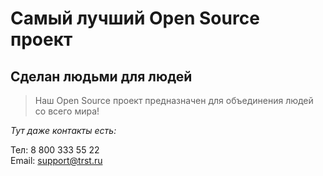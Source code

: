 # Самый лучший Open Source проект

## Сделан людьми для людей

> Наш Open Source проект предназначен для объединения людей со всего мира!

_Тут даже контакты есть:_

Тел: 8 800 333 55 22  
Email: [support@trst.ru](support@test.ru)
